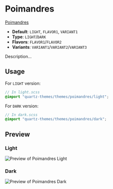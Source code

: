 # Poimandres

[Poimandres](https://github.com/yoGhastly)

- **Default**: `LIGHT`, `FLAVOR1`, `VARIANT1`
- **Type**: `LIGHT`/`DARK`
- **Flavors**: `FLAVOR1`/`FLAVOR2`
- **Variants**: `VARIANT1`/`VARIANT2`/`VARIANT3`

Description...

## Usage

For `LIGHT` version:

```scss
// In light.scss
@import "quartz-themes/themes/poimandres/light";
```

For `DARK` version:

```scss
// In dark.scss
@import "quartz-themes/themes/poimandres/dark";
```

## Preview

### Light

![Preview of Poimandres Light](preview-light.png)

### Dark

![Preview of Poimandres Dark](preview-dark.png)
